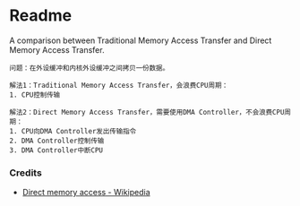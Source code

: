 # Readme
A comparison between Traditional Memory Access Transfer and Direct Memory Access Transfer.

```
问题：在外设缓冲和内核外设缓冲之间拷贝一份数据。
```

```
解法1：Traditional Memory Access Transfer，会浪费CPU周期：
1. CPU控制传输
```

```
解法2：Direct Memory Access Transfer，需要使用DMA Controller，不会浪费CPU周期：
1. CPU向DMA Controller发出传输指令
2. DMA Controller控制传输
3. DMA Controller中断CPU
```

### Credits
- [Direct memory access - Wikipedia](https://en.wikipedia.org/wiki/Direct_memory_access)
